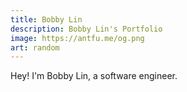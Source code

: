 ```yaml
---
title: Bobby Lin
description: Bobby Lin's Portfolio
image: https://antfu.me/og.png
art: random
---
```


Hey! I'm Bobby Lin, a software engineer.

<div flex-auto />

